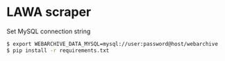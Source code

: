 # LAWA scraper

Set MySQL connection string

```sh
$ export WEBARCHIVE_DATA_MYSQL=mysql://user:password@host/webarchive
$ pip install -r requirements.txt
```
